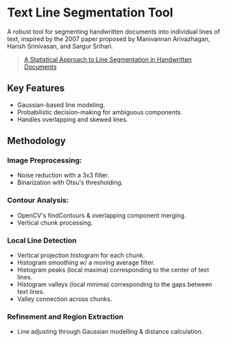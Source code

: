 # Text Line Segmentation Tool

A robust tool for segmenting handwritten documents into individual lines of text, inspired by the 2007 paper proposed by Manivannan Arivazhagan, Harish Srinivasan, and Sargur Srihari.

> [A Statistical Approach to Line Segmentation in Handwritten Documents](https://cedar.buffalo.edu/~srihari/papers/SPIE-2007-lineSeg.pdf)

## Key Features
- Gaussian-based line modeling.
- Probabilistic decision-making for ambiguous components.
- Handles overlapping and skewed lines.

## Methodology
### Image Preprocessing:
- Noise reduction with a 3x3 filter.
- Binarization with Otsu's thresholding.

### Contour Analysis:
- OpenCV's findContours & overlapping component merging.
- Vertical chunk processing.

### Local Line Detection
- Vertical projection histogram for each chunk.
- Histogram smoothing w/ a moving average filter.
- Histogram peaks (local maxima) corresponding to the center of text lines.
- Histogram valleys (local minima) corresponding to the gaps between text lines.
- Valley connection across chunks.

### Refinement and Region Extraction
- Line adjusting through Gaussian modelling & distance calculation.
